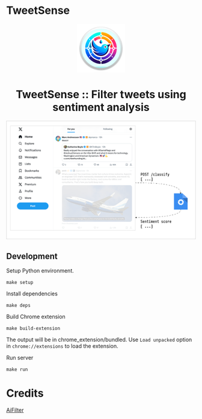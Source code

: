 # TweetSense

<p align="center">
  <img src="https://github.com/namuan/tweetsense/raw/main/images/logo.png" width="128px"/>
</p>
<h1 align="center">TweetSense :: Filter tweets using sentiment analysis</h1>

![](images/screenshot.png)

## Development

Setup Python environment.

```shell
make setup
```

Install dependencies

```shell
make deps
```

Build Chrome extension

```shell
make build-extension
```

The output will be in chrome_extension/bundled.
Use `Load unpacked` option in `chrome://extensions` to load the extension.

Run server

```shell
make run
```

# Credits

[AiFilter](https://github.com/thomasj02/AiFilter)
